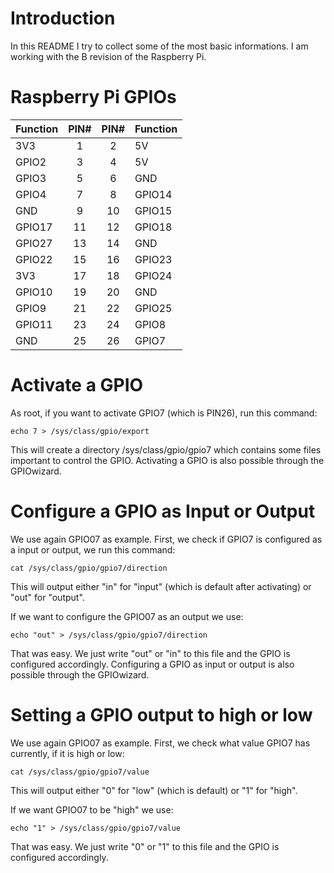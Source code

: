 # Introduction #

In this README I try to collect some of the most basic informations.
I am working with the B revision of the Raspberry Pi.

# Raspberry Pi GPIOs #

| Function | PIN# | PIN# | Function |
| -------- | :----: | :----: | -------- |
| 3V3      |    1 |    2 | 5V       |
| GPIO2    |    3 |    4 | 5V       |
| GPIO3    |    5 |    6 | GND      |
| GPIO4    |    7 |    8 | GPIO14   |
| GND      |    9 |   10 | GPIO15   |
| GPIO17   |   11 |   12 | GPIO18   |
| GPIO27   |   13 |   14 | GND      |
| GPIO22   |   15 |   16 | GPIO23   |
| 3V3      |   17 |   18 | GPIO24   |
| GPIO10   |   19 |   20 | GND      |
| GPIO9    |   21 |   22 | GPIO25   |
| GPIO11   |   23 |   24 | GPIO8    |
| GND      |   25 |   26 | GPIO7    |

# Activate a GPIO #

As root, if you want to activate GPIO7 (which is PIN26), run this command:
```
echo 7 > /sys/class/gpio/export
```

This will create a directory /sys/class/gpio/gpio7 which contains some files
important to control the GPIO.
Activating a GPIO is also possible through the GPIOwizard.

# Configure a GPIO as Input or Output #

We use again GPIO07 as example. First, we check if GPIO7 is configured as a
input or output, we run this command:
```
cat /sys/class/gpio/gpio7/direction
```

This will output either "in" for "input" (which is default after activating) or
"out" for "output".

If we want to configure the GPIO07 as an output we use:
```
echo "out" > /sys/class/gpio/gpio7/direction
```

That was easy. We just write "out" or "in" to this file and the GPIO is
configured accordingly.
Configuring a GPIO as input or output is also possible through the GPIOwizard.

# Setting a GPIO output to high or low #

We use again GPIO07 as example. First, we check what value GPIO7 has currently,
if it is high or low:
```
cat /sys/class/gpio/gpio7/value
```

This will output either "0" for "low" (which is default) or "1" for "high".

If we want GPIO07 to be "high" we use:
```
echo "1" > /sys/class/gpio/gpio7/value
```

That was easy. We just write "0" or "1" to this file and the GPIO is
configured accordingly.

